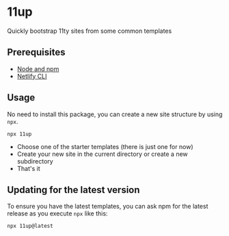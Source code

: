 # 11up

Quickly bootstrap 11ty sites from some common templates

## Prerequisites

- [Node and npm](https://nodejs.org)
- [Netlify CLI](https://github.com/netlify/cli)

## Usage

No need to install this package, you can create a new site structure by using `npx`.

`npx 11up`

- Choose one of the starter templates (there is just one for now)
- Create your new site in the current directory or create a new subdirectory
- That's it


## Updating for the latest version

To ensure you have the latest templates, you can ask npm for the latest release as you execute `npx` like this:

`npx 11up@latest`
